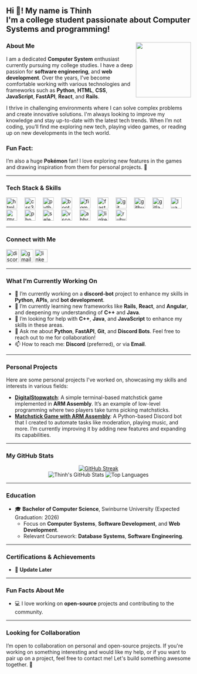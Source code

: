 <h2 align="left">Hi 👋! My name is Thinh<br>I'm a college student passionate about Computer Systems and programming!</h2>

###

<img align="right" height="150" src="https://media.tenor.com/nnxFzGKKWrAAAAAM/koraidon-pokemon.gif" />

###

### About Me

I am a dedicated **Computer System** enthusiast currently pursuing my college studies. I have a deep passion for **software engineering**, and **web development**. Over the years, I've become comfortable working with various technologies and frameworks such as **Python**, **HTML**, **CSS**, **JavaScript**, **FastAPI**, **React**, and **Rails**.

I thrive in challenging environments where I can solve complex problems and create innovative solutions. I'm always looking to improve my knowledge and stay up-to-date with the latest tech trends. When I’m not coding, you’ll find me exploring new tech, playing video games, or reading up on new developments in the tech world.

### Fun Fact:  
I’m also a huge **Pokémon** fan! I love exploring new features in the games and drawing inspiration from them for personal projects. 🐾

---

### Tech Stack & Skills

<div align="left">
  <img src="https://cdn.jsdelivr.net/gh/devicons/devicon/icons/html5/html5-original.svg" height="30" alt="html5 logo" />
  <img width="12" />
  <img src="https://cdn.jsdelivr.net/gh/devicons/devicon/icons/css3/css3-original.svg" height="30" alt="css3 logo" />
  <img width="12" />
  <img src="https://cdn.jsdelivr.net/gh/devicons/devicon/icons/python/python-original.svg" height="30" alt="python logo" />
  <img width="12" />
  <img src="https://cdn.jsdelivr.net/gh/devicons/devicon/icons/bootstrap/bootstrap-original.svg" height="30" alt="bootstrap logo" />
  <img width="12" />
  <img src="https://cdn.jsdelivr.net/gh/devicons/devicon/icons/figma/figma-original.svg" height="30" alt="figma logo" />
  <img width="12" />
  <img src="https://skillicons.dev/icons?i=fastapi" height="30" alt="fastapi logo" />
  <img width="12" />
  <img src="https://skillicons.dev/icons?i=git" height="30" alt="git logo" />
  <img width="12" />
  <img src="https://skillicons.dev/icons?i=github" height="30" alt="github logo" />
  <img width="12" />
  <img src="https://cdn.jsdelivr.net/gh/devicons/devicon/icons/gitlab/gitlab-original.svg" height="30" alt="gitlab logo" />
  <img width="12" />
  <img src="https://cdn.jsdelivr.net/gh/devicons/devicon/icons/lua/lua-original.svg" height="30" alt="lua logo" />
  <img width="12" />
  <img src="https://cdn.jsdelivr.net/gh/devicons/devicon/icons/mysql/mysql-original.svg" height="30" alt="mysql logo" />
  <img width="12" />
  <img src="https://skillicons.dev/icons?i=php" height="30" alt="php logo" />
  <img width="12" />
  <img src="https://cdn.jsdelivr.net/gh/devicons/devicon/icons/selenium/selenium-original.svg" height="30" alt="selenium logo" />
  <img width="12" />
  <img src="https://skillicons.dev/icons?i=vscode" height="30" alt="vscode logo" />
  <img width="12" />
  <img src="https://skillicons.dev/icons?i=bots" height="30" alt="abbrobotstudio logo" />
  <img width="12" />
  <img src="https://skillicons.dev/icons?i=linkedin" height="30" alt="linkedin logo" />
  <img width="12" />
  <img src="https://skillicons.dev/icons?i=ruby" height="30" alt="ruby logo" />
</div>

---

### Connect with Me

<div align="left">
  <img src="https://img.shields.io/static/v1?message=Discord&logo=discord&label=&color=7289DA&logoColor=white&labelColor=&style=for-the-badge" height="35" alt="discord logo" />
  <img src="https://img.shields.io/static/v1?message=Gmail&logo=gmail&label=&color=D14836&logoColor=white&labelColor=&style=for-the-badge" height="35" alt="gmail logo" />
  <img src="https://img.shields.io/static/v1?message=LinkedIn&logo=linkedin&label=&color=0077B5&logoColor=white&labelColor=&style=for-the-badge" height="35" alt="linkedin logo" />
</div>

---

### What I’m Currently Working On

- 🔭 I’m currently working on a **discord-bot** project to enhance my skills in **Python**, **APIs**, and **bot development**.
- 🌱 I’m currently learning new frameworks like **Rails**, **React**, and **Angular**, and deepening my understanding of **C++** and **Java**.
- 🤝 I’m looking for help with **C++**, **Java**, and **JavaScript** to enhance my skills in these areas.
- 💬 Ask me about **Python**, **FastAPI**, **Git**, and **Discord Bots**. Feel free to reach out to me for collaboration!
- 📫 How to reach me: **Discord** (preferred), or via **Email**.

---

### Personal Projects

Here are some personal projects I've worked on, showcasing my skills and interests in various fields:

- **[DigitalStopwatch](https://github.com/thinhNdang536/DigitalStopwatch)**: A simple terminal-based matchstick game implemented in **ARM Assembly**. It’s an example of low-level programming where two players take turns picking matchsticks.
- **[Matchstick Game with ARM Assembly](https://github.com/thinhNdang536/Matchstick-game-with-ARM-Assembly)**: A Python-based Discord bot that I created to automate tasks like moderation, playing music, and more. I’m currently improving it by adding new features and expanding its capabilities.

---

### My GitHub Stats

<div align="center">
  <a href="https://git.io/streak-stats">
    <img src="https://github-readme-streak-stats.herokuapp.com?user=thinhNdang536&theme=dark&ring=fb4362&file=fb4362&currStreakNum=fb4362&currStreakLabel=fb4362&hide_border=true" alt="GitHub Streak" />
  </a>
</div>
<div align="center">
  <img src="https://github-readme-stats.vercel.app/api?username=thinhNdang536&show_icons=true&hide_title=true&count_private=true&hide=prs&theme=radical" alt="Thinh's GitHub Stats" />
  <img src="https://github-readme-stats.vercel.app/api/top-langs/?username=thinhNdang536&layout=compact&langs_count=6&theme=radical" alt="Top Languages" />
</div>

---

### Education

- 🎓 **Bachelor of Computer Science**, Swinburne University (Expected Graduation: 2026)
  - Focus on **Computer Systems**, **Software Development**, and **Web Development**.
  - Relevant Coursework: **Database Systems**, **Software Engineering**.

---

### Certifications & Achievements

- 🏅 **Update Later**

---

### Fun Facts About Me

- 💻 I love working on **open-source** projects and contributing to the community.

---

### Looking for Collaboration

I’m open to collaboration on personal and open-source projects. If you're working on something interesting and would like my help, or if you want to pair up on a project, feel free to contact me! Let's build something awesome together. 🚀
